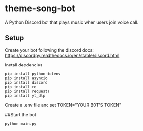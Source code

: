 ﻿# theme-song-bot
A Python Discord bot that plays music when users join voice call. 



## Setup 
Create your bot following the discord docs: https://discordpy.readthedocs.io/en/stable/discord.html

Install depdencies
```
pip install python-dotenv
pip install asyncio
pip install discord 
pip install re 
pip install requests 
pip install yt_dlp
```
Create a .env file and set TOKEN="YOUR BOT'S TOKEN"

##Start the bot 
```
python main.py
```


